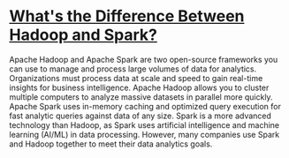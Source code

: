 # **[What's the Difference Between Hadoop and Spark?](https://aws.amazon.com/compare/the-difference-between-hadoop-vs-spark/)**

Apache Hadoop and Apache Spark are two open-source frameworks you can use to manage and process large volumes of data for analytics. Organizations must process data at scale and speed to gain real-time insights for business intelligence. Apache Hadoop allows you to cluster multiple computers to analyze massive datasets in parallel more quickly. Apache Spark uses in-memory caching and optimized query execution for fast analytic queries against data of any size. Spark is a more advanced technology than Hadoop, as Spark uses artificial intelligence and machine learning (AI/ML) in data processing. However, many companies use Spark and Hadoop together to meet their data analytics goals.

